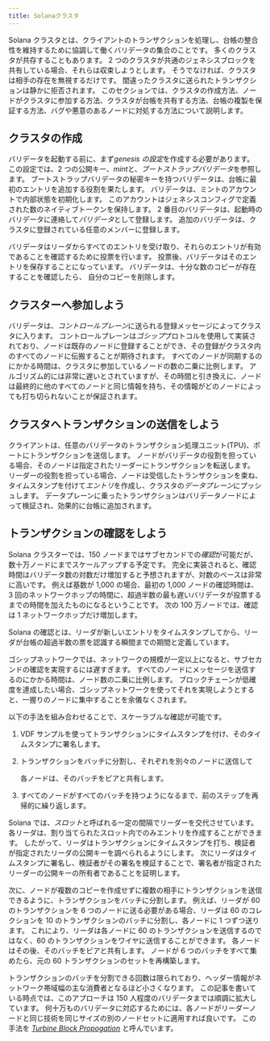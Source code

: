 ```yaml
---
title: Solanaクラスタ
---
```


Solana クラスタとは、クライアントのトランザクションを処理し、台帳の整合性を維持するために協調して働くバリデータの集合のことです。 多くのクラスタが共存することもあります。 2 つのクラスタが共通のジェネシスブロックを共有している場合、それらは収束しようとします。 そうでなければ、クラスタは相手の存在を無視するだけです。 間違ったクラスタに送られたトランザクションは静かに拒否されます。 このセクションでは、クラスタの作成方法、ノードがクラスタに参加する方法、クラスタが台帳を共有する方法、台帳の複製を保証する方法、バグや悪意のあるノードに対処する方法について説明します。

## クラスタの作成

バリデータを起動する前に、まず*genesis の設定*を作成する必要があります。 この設定では、2 つの公開キー、*mint*と、*ブートストラップバリデータ*を参照します。 ブートストラップバリデータの秘密キーを持つバリデータは、台帳に最初のエントリを追加する役割を果たします。 バリデータは、ミントのアカウントで内部状態を初期化します。 このアカウントはジェネシスコンフィグで定義された数のネイティブトークンを保持します。 2 番目のバリデータは、起動時のバリデータに連絡して*バリデータ*として登録します。 追加のバリデータは、クラスタに登録されている任意のメンバーに登録します。

バリデータはリーダからすべてのエントリを受け取り、それらのエントリが有効であることを確認するために投票を行います。 投票後、バリデータはそのエントリを保存することになっています。 バリデータは、十分な数のコピーが存在することを確認したら、 自分のコピーを削除します。

## クラスターへ参加しよう

バリデータは、*コントロールプレーン*に送られる登録メッセージによってクラスタに入ります。 コントロールプレーンは*ゴシップ*プロトコルを使用して実装されており、ノードは既存のノードに登録することができ、その登録がクラスタ内のすべてのノードに伝搬することが期待されます。 すべてのノードが同期するのにかかる時間は、クラスタに参加しているノードの数の二乗に比例します。 アルゴリズム的には非常に遅いとされていますが、その時間と引き換えに、ノードは最終的に他のすべてのノードと同じ情報を持ち、その情報がどのノードによっても打ち切られないことが保証されます。

## クラスタへトランザクションの送信をしよう

クライアントは、任意のバリデータのトランザクション処理ユニット\(TPU\)、ポートにトランザクションを送信します。 ノードがバリデータの役割を担っている場合、そのノードは指定されたリーダーにトランザクションを転送します。 リーダーの役割を担っている場合、ノードは受信したトランザクションを束ね、タイムスタンプを付けて*エントリ*を作成し、クラスタの*データプレーン*にプッシュします。 データプレーンに乗ったトランザクションはバリデータノードによって検証され、効果的に台帳に追加されます。

## トランザクションの確認をしよう

Solana クラスターでは、150 ノードまではサブセカンドでの*確認*が可能だが、数十万ノードにまでスケールアップする予定です。 完全に実装されると、確認時間はバリデータ数の対数だけ増加すると予想されますが、対数のベースは非常に高いです。 例えば基数が 1,000 の場合、最初の 1,000 ノードの確認時間は、3 回のネットワークホップの時間に、超過半数の最も遅いバリデータが投票するまでの時間を加えたものになるということです。 次の 100 万ノードでは、確認は 1 ネットワークホップだけ増加します。

Solana の確認とは、リーダが新しいエントリをタイムスタンプしてから、リーダが台帳の超過半数の票を認識する瞬間までの期間と定義しています。

ゴシップネットワークでは、ネットワークの規模が一定以上になると、サブセカンドの確認を実現するには遅すぎます。 すべてのノードにメッセージを送信するのにかかる時間は、ノード数の二乗に比例します。 ブロックチェーンが低確度を達成したい場合、ゴシップネットワークを使ってそれを実現しようとすると、一握りのノードに集中することを余儀なくされます。

以下の手法を組み合わせることで、スケーラブルな確認が可能です。

1. VDF サンプルを使ってトランザクションにタイムスタンプを付け、そのタイムスタンプに署名します。
2. トランザクションをバッチに分割し、それぞれを別々のノードに送信して

   各ノードは、そのバッチをピアと共有します。

3. すべてのノードがすべてのバッチを持つようになるまで、前のステップを再帰的に繰り返します。

Solana では、*スロット*と呼ばれる一定の間隔でリーダーを交代させています。 各リーダは、割り当てられたスロット内でのみエントリを作成することができます。 したがって、リーダはトランザクションにタイムスタンプを打ち、検証者が指定されたリーダの公開キーを調べられるようにします。 次にリーダはタイムスタンプに署名し、検証者がその署名を検証することで、署名者が指定されたリーダーの公開キーの所有者であることを証明します。

次に、ノードが複数のコピーを作成せずに複数の相手にトランザクションを送信できるように、トランザクションをバッチに分割します。 例えば、リーダが 60 のトランザクションを 6 つのノードに送る必要がある場合、リーダは 60 のコレクションを 10 のトランザクションのバッチに分割し、各ノードに 1 つずつ送ります。 これにより、リーダは各ノードに 60 のトランザクションを送信するのではなく、60 のトランザクションをワイヤに送信することができます。 各ノードはその後、そのバッチをピアと共有します。 ノードが 6 つのバッチをすべて集めたら、元の 60 トランザクションのセットを再構築します。

トランザクションのバッチを分割できる回数は限られており、ヘッダー情報がネットワーク帯域幅の主な消費者となるほど小さくなります。 この記事を書いている時点では、このアプローチは 150 人程度のバリデータまでは順調に拡大しています。 何十万ものバリデータに対応するためには、各ノードがリーダーノードと同じ技術を同じサイズの別のノードセットに適用すれば良いです。 この手法を [_Turbine Block Propogation_](turbine-block-propagation.md) と呼んでいます。
